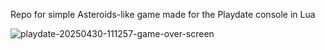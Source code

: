 Repo for simple Asteroids-like game made for the Playdate console in Lua


![playdate-20250430-111257-game-over-screen](https://github.com/user-attachments/assets/5da96fc5-173c-412b-8916-5851e2afdf88)
